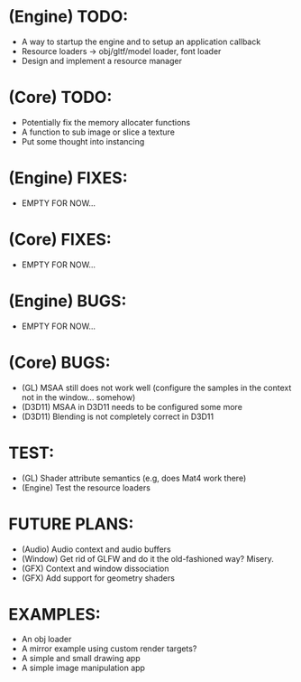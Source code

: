 # (Engine) TODO: 
- A way to startup the engine and to setup an application callback
- Resource loaders -> obj/gltf/model loader, font loader
- Design and implement a resource manager

# (Core) TODO: 
- Potentially fix the memory allocater functions
- A function to sub image or slice a texture 
- Put some thought into instancing

# (Engine) FIXES:
- EMPTY FOR NOW...

# (Core) FIXES:
- EMPTY FOR NOW...

# (Engine) BUGS: 
- EMPTY FOR NOW...

# (Core) BUGS: 
- (GL) MSAA still does not work well (configure the samples in the context not in the window... somehow)
- (D3D11) MSAA in D3D11 needs to be configured some more
- (D3D11) Blending is not completely correct in D3D11

# TEST: 
- (GL) Shader attribute semantics (e.g, does Mat4 work there)
- (Engine) Test the resource loaders

# FUTURE PLANS: 
- (Audio) Audio context and audio buffers
- (Window) Get rid of GLFW and do it the old-fashioned way? Misery.
- (GFX) Context and window dissociation
- (GFX) Add support for geometry shaders

# EXAMPLES: 
- An obj loader
- A mirror example using custom render targets?
- A simple and small drawing app
- A simple image manipulation app
